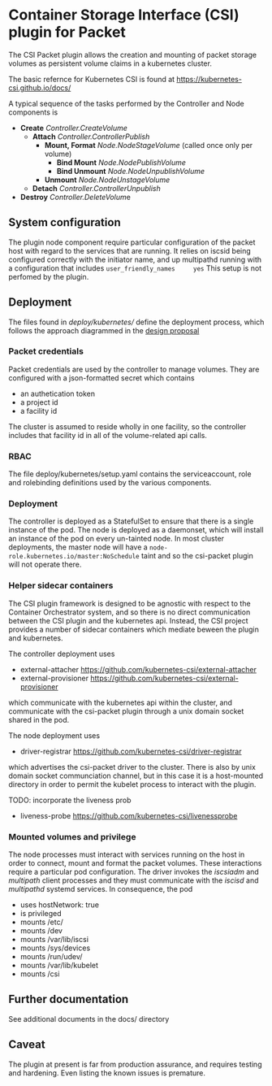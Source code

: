 # Container Storage Interface (CSI) plugin for Packet

The CSI Packet plugin allows the creation and mounting of packet storage volumes as
persistent volume claims in a kubernetes cluster.

The basic refernce for Kubernetes CSI is found at https://kubernetes-csi.github.io/docs/

A typical sequence of the tasks performed by the Controller and Node components is

 - **Create**          *Controller.CreateVolume* 
    - **Attach**       *Controller.ControllerPublish*
        - **Mount, Format**   *Node.NodeStageVolume* (called once only per volume)
            - **Bind Mount**   *Node.NodePublishVolume*
            - **Bind Unmount** *Node.NodeUnpublishVolume*
        - **Unmount**          *Node.NodeUnstageVolume*
    - **Detach**       *Controller.ControllerUnpublish*
 - **Destroy**         *Controller.DeleteVolum*e


## System configuration

The plugin node component require particular configuration of the packet host with regard to the services that are running.
It relies on iscsid being configured correctly with the initiator name, and up multipathd running with a configuration that includes `user_friendly_names     yes`  This setup is not perfomed by the plugin.

## Deployment

The files found in _deploy/kubernetes/_ define the deployment process, which follows the approach diagrammed in the [design proposal](https://github.com/kubernetes/community/blob/master/contributors/design-proposals/storage/container-storage-interface.md#recommended-mechanism-for-deploying-csi-drivers-on-kubernetes)

### Packet credentials

Packet credentials are used by the controller to manage volumes.  They are configured with a json-formatted secret which contains

* an authetication token
* a project id
* a facility id

The cluster is assumed to reside wholly in one facility, so the controller includes that facility id in all of the volume-related api calls.

### RBAC

The file deploy/kubernetes/setup.yaml contains the serviceaccount, role and rolebinding definitions used by the various components.

### Deployment

The controller is deployed as a StatefulSet to ensure that there is a single instance of the pod.  The node is deployed as a daemonset, which will install an instance of the pod on every un-tainted node.  In most cluster deployments, the master node will have a `node-role.kubernetes.io/master:NoSchedule` taint and so the csi-packet plugin will not operate there.

### Helper sidecar containers

The CSI plugin framework is designed to be agnostic with respect to the Container Orchestrator system, and so there is no direct communication between the CSI plugin and the kubernetes api.  Instead, the CSI project provides a number of sidecar containers which mediate beween the plugin and kubernetes. 

The controller deployment uses

  * external-attacher https://github.com/kubernetes-csi/external-attacher
  * external-provisioner https://github.com/kubernetes-csi/external-provisioner

which communicate with the kubernetes api within the cluster, and communicate with the csi-packet plugin through a unix domain socket shared in the pod.

The node deployment uses

  * driver-registrar https://github.com/kubernetes-csi/driver-registrar

which advertises the csi-packet driver to the cluster.  There is also by unix domain socket communciation channel, but in this case it is a host-mounted directory in order to permit the kubelet process to interact with the plugin.

TODO: incorporate the liveness prob

* liveness-probe https://github.com/kubernetes-csi/livenessprobe

### Mounted volumes and privilege

The node processes must interact with services running on the host in order to connect, mount and format the packet volumes. These interactions require a particular pod configuration.  The driver invokes the *iscsiadm* and *multipath* client processes and they must communicate with the *iscisd* and *multipathd* systemd services.  In consequence, the pod
 - uses hostNetwork: true
 - is privileged
 - mounts /etc/
 - mounts /dev
 - mounts /var/lib/iscsi
 - mounts /sys/devices
 - mounts /run/udev/
 - mounts /var/lib/kubelet
 - mounts /csi


## Further documentation

See additional documents in the docs/ directory

## Caveat

The plugin at present is far from production assurance, and requires testing and hardening. Even listing the known issues is premature.
